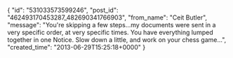  {
   "id": "531033573599246",
   "post_id": "462493170453287_482690341766903",
   "from_name": "Ceit Butler",
   "message": "You're skipping a few steps...my documents were sent in a very specific order, at very specific times. You have everything lumped together in one Notice. Slow down a little, and work on your chess game...",
   "created_time": "2013-06-29T15:25:18+0000"
 }
